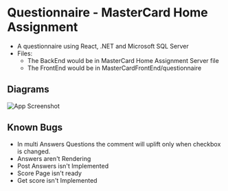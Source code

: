 
# Questionnaire - MasterCard Home Assignment

* A questionnaire using React, .NET and Microsoft SQL Server
* Files:
    * The BackEnd would be in MasterCard Home Assignment Server file
    * The FrontEnd would be in MasterCardFrontEnd/questionnaire

## Diagrams

![App Screenshot](https://drive.google.com/uc?export=view&id=1ijLa03CIYrmkuTkb1-VE6dxZ_sijDA2S)

## Known Bugs

* In multi Answers Questions the comment will uplift only when checkbox is changed.
* Answers aren't Rendering
* Post Answers isn't Implemented
* Score Page isn't ready
* Get score isn't Implemented
